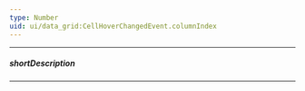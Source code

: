 ```yaml
---
type: Number
uid: ui/data_grid:CellHoverChangedEvent.columnIndex
---
```

---
##### shortDescription
<!-- Description goes here -->

---
<!-- Description goes here -->